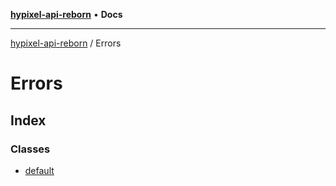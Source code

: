 [**hypixel-api-reborn**](../README.md) • **Docs**

***

[hypixel-api-reborn](../modules.md) / Errors

# Errors

## Index

### Classes

- [default](classes/default.md)
